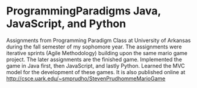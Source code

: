 # ProgrammingParadigms Java, JavaScript, and Python
Assignments from Programming Paradigm Class at University of Arkansas during the fall semester of my sophomore year. The assignments were iterative sprints (Agile Methodology) building upon the same mario game project. The later assignments are the finished game. Implemented the game in Java first, then JavaScript, and lastly Python. Learned the MVC model for the development of these games. It is also published online at http://csce.uark.edu/~smprudho/StevenPrudhommeMarioGame 
